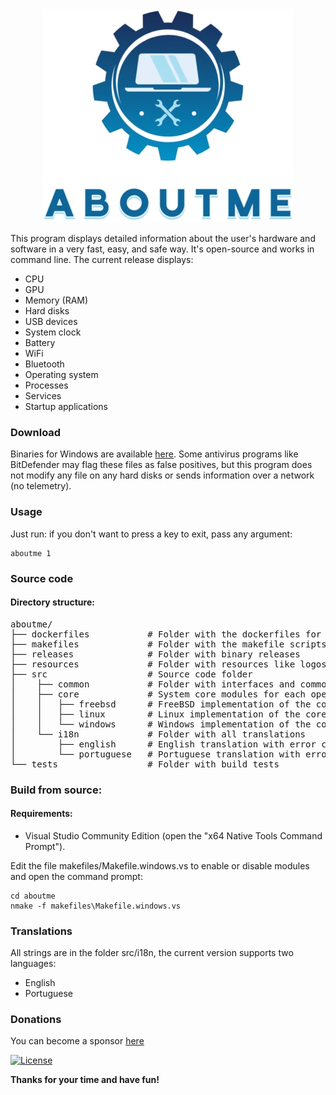 <div align="center"><img src="resources/logo.webp"></div>

This program displays detailed information about the user's hardware and software in a very fast, easy, and safe way. It's open-source and works in command line. The current release displays:

- CPU
- GPU
- Memory (RAM)
- Hard disks
- USB devices
- System clock
- Battery
- WiFi
- Bluetooth
- Operating system
- Processes
- Services
- Startup applications

### Download

Binaries for Windows are available [here](https://github.com/mazoti/aboutme/tree/main/releases). Some antivirus programs like BitDefender may flag these files as false positives, but this program does not modify any file on any hard disks or sends information over a network (no telemetry).

### Usage

Just run: if you don't want to press a key to exit, pass any argument:

```
aboutme 1
```

### Source code

#### Directory structure:
<pre>
aboutme/
├── dockerfiles           # Folder with the dockerfiles for Linux 
├── makefiles             # Folder with the makefile scripts for each compiler and operating system
├── releases              # Folder with binary releases
├── resources             # Folder with resources like logos and icons
├── src                   # Source code folder
│    ├── common           # Folder with interfaces and common source code for all operating systems
│    ├── core             # System core modules for each operating system
│    │   ├── freebsd      # FreeBSD implementation of the core modules
│    │   ├── linux        # Linux implementation of the core modules
│    │   └── windows      # Windows implementation of the core modules
│    └── i18n             # Folder with all translations
│        ├── english      # English translation with error codes for all operating systems
│        └── portuguese   # Portuguese translation with error codes for all operating systems
└── tests                 # Folder with build tests
</pre>

### Build from source:

#### Requirements:
- Visual Studio Community Edition (open the "x64 Native Tools Command Prompt").

Edit the file makefiles/Makefile.windows.vs to enable or disable modules and open the command prompt:

```
cd aboutme
nmake -f makefiles\Makefile.windows.vs
```

### Translations
All strings are in the folder src/i18n, the current version supports two languages:

- English
- Portuguese

### Donations
You can become a sponsor [here](https://github.com/sponsors/mazoti)

[![License](https://img.shields.io/badge/License-BSD_3--Clause-blue.svg)](https://opensource.org/licenses/BSD-3-Clause)

**Thanks for your time and have fun!**